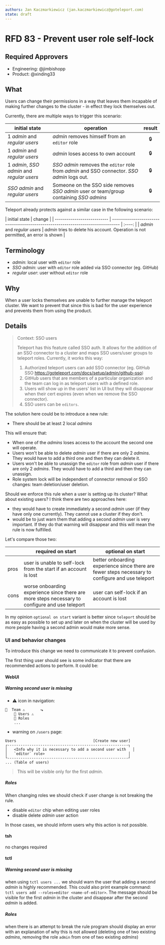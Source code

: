 ```yaml
---
authors: Jan Kaczmarkiewicz (jan.kaczmarkiewicz@goteleport.com)
state: draft
---
```


# RFD 83 - Prevent user role self-lock

## Required Approvers

- Engineering: @jimbishopp
- Product: @xinding33

## What

Users can change their permissions in a way that leaves them incapable of making further changes to the cluster - in effect they lock themselves out.

Currently, there are multiple ways to trigger this scenario:

| initial state                              | operation                                                                                   | result |
| ------------------------------------------ | ------------------------------------------------------------------------------------------- | :----: |
| 1 _admin_ and _regular users_              | _admin_ removes himself from an `editor` role                                               |   🔒   |
| 1 _admin_ and _regular users_              | _admin_ loses access to own account                                                         |   🔒   |
| 1 _admin_, _SSO admin_ and _regular users_ | _SSO admin_ removes the `editor` role from _admin_ and SSO connector. _SSO admin_ logs out. |   🔒   |
| _SSO admin_ and _regular users_            | Someone on the SSO side removes _SSO admin_ user or team/group containing _SSO admins_      |   🔒   |

Teleport already protects against a similar case in the following scenario:

| initial state               | change                                                                       |
| --------------------------- | ---------------------------------------------------------------------------------- | :----: |
| _admin_ and _regular users_ | _admin_ tries to delete his account. Operation is not permitted, an error is shown | 

## Terminology

- _admin_: local user with `editor` role
- _SSO admin_: user with `editor` role added via SSO connector (eg. GitHub)
- _regular user_: user without `editor` role

## Why

When a user locks themselves are unable to further manage the teleport cluster. We want to prevent that since this is bad for the user experience and prevents them from using the product.

## Details

> Context: SSO users
>
> Teleport has this feature called SSO auth. It allows for the addition of an SSO connector to a cluster and maps SSO users/user groups to teleport roles. Currently, it works this way:
>
> 1. Authorized teleport users can add SSO connector (eg. GitHub SSO https://goteleport.com/docs/setup/admin/github-sso)
> 2. GitHub users that are members of a particular organization and the team can log in as teleport users with a defined role.
> 3. Users will show up in the users' list in UI but they will disappear when their cert expires (even when we remove the SSO connector).
> 4. SSO users can be `editors`.

The solution here could be to introduce a new rule:

- There should be at least 2 local _admins_

This will ensure that:

- When one of the _admins_ loses access to the account the second one will operate.
- Users won't be able to delete _admin_ user if there are only 2 _admins_. They would have to add a third one and then they can delete it.
- Users won't be able to unassign the `editor` role from _admin_ user if there are only 2 _admins_. They would have to add a third and then they can unassign.
- Role system lock will be independent of connector removal or SSO changes: team deletion/user deletion.

Should we enforce this rule when a user is setting up its cluster? What about existing users? I think there are two approaches here:

- they would have to create immediately a second _admin_ user (if they have only one currently). They cannot use a cluster if they don't.
- would be to just warn them that adding a second _admin_ user is very important. If they do that warning will disappear and this will mean the rule is now fulfilled.

Let's compare those two:

|      | required on start                                                                              | optional on start                                                                                |
| ---- | ---------------------------------------------------------------------------------------------- | ------------------------------------------------------------------------------------------------ |
| pros | user is unable to self-lock from the start if an account is lost                               | better onboarding experience since there are fewer steps necessary to configure and use teleport |
| cons | worse onboarding experience since there are more steps necessary to configure and use teleport | user can self-lock if an account is lost                                                         |

In my opinion `optional on start` variant is better since `teleport` should be as easy as possible to set up and later on when the cluster will be used by more people having a second admin would make more sense.

### UI and behavior changes

To introduce this change we need to communicate it to prevent confusion.

The first thing user should see is some indicator that there are recommended actions to perform. It could be:

#### WebUI

##### Warning second user is missing

- ⚠️ icon in navigation:

```text
👥  Team ⚠️       ⬎
    👥 Users ⚠️
    🔑 Roles
    ...
```

- warning on `/users` page:

```text
Users                                   [Create new user]
┌-------------------------------------------------------┐
│   <Info why it is necessary to add a second user with   │
│   `editor` role>                                      │
└-------------------------------------------------------┘
... (Table of users)
```

> This will be visible only for the first _admin_.

##### Roles

When changing roles we should check if user change is not breaking the rule.

- disable `editor` chip when editing user roles
- disable delete _admin_ user action

In those cases, we should inform users why this action is not possible.

#### tsh

no changes required

#### tctl

##### Warning second user is missing

when using `tctl users ...` we should warn the user that adding a second _admin_ is highly recommended. This could also print example command: `tctl users add --roles=editor <name-of-editor>`. The message should be visible for the first _admin_ in the cluster and disappear after the second _admin_ is added.

##### Roles

when there is an attempt to break the rule program should display an error with an explanation of why this is not allowed (deleting one of two existing _admins_, removing the role `admin` from one of two existing _admins_)
